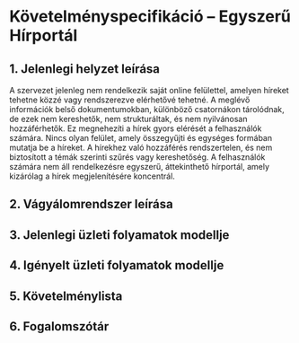 # Követelményspecifikáció – Egyszerű Hírportál

## 1. Jelenlegi helyzet leírása

A szervezet jelenleg nem rendelkezik saját online felülettel, amelyen híreket tehetne közzé vagy rendszerezve elérhetővé tehetné.
A meglévő információk belső dokumentumokban, különböző csatornákon tárolódnak, de ezek nem kereshetők, nem strukturáltak, és nem nyilvánosan hozzáférhetők.
Ez megnehezíti a hírek gyors elérését a felhasználók számára.
Nincs olyan felület, amely összegyűjti és egységes formában mutatja be a híreket.
A hírekhez való hozzáférés rendszertelen, és nem biztosított a témák szerinti szűrés vagy kereshetőség.
A felhasználók számára nem áll rendelkezésre egyszerű, áttekinthető hírportál, amely kizárólag a hírek megjelenítésére koncentrál.

## 2. Vágyálomrendszer leírása



## 3. Jelenlegi üzleti folyamatok modellje



## 4. Igényelt üzleti folyamatok modellje



## 5. Követelménylista



## 6. Fogalomszótár


